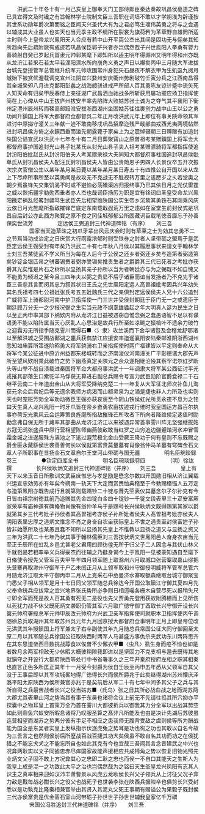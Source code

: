 <!-- { "loadSidebar": true } -->
　　洪武二十年冬十有一月己亥皇上御奉天门工部侍郎臣秦达奏故巩昌侯墓道之碑已具宜得文及时镵之有旨翰林学士院制文臣三吾职在词垣不敢以才学謭浅为辞谨按其世系功勋年爵次第而铭之臣闻天兴圣代大有为之君必笃生瓌伟英勇之将与之会遇以辅成其大业虽人也实天也当元季主政不纲所在裂裳为旗荷矜为革草野自雄罔所适主时则今上皇帝龙兴鳯阳天人合应有若中山开平両公杰出其间是固功无与俪矣其知所趋向先后疏附厥有成迹若巩昌侯臣郭子兴者亦岂偶然哉子兴世鳯阳人拳勇有膂力善骑射自癸已岁起兵首隶元帅郭某麾下即知所以适主明年得滁州又明年得和州亦既从龙济江若采石若太平若溧阳溧水所向崩角义勇之声日以襮矣丙申三月随大军进拔台城先登授管军总管继升统军元帅攻围常州身犯矢石昼夜不解衣甲为生虮虱九阅月城始下被赏优渥载调克宣州江阴宜兴婺州安庆衢州势剧破竹壬寅分兵之江西南昌得其全城癸夘八月进克鄱阳彭蠡之战海艘骈进戒严所部人百其勇陈友谅计蹙中流矢死人知天命有归矣甲辰春侍上亲征湖广武昌洒血驰战多所斩获用屡功擢应扬卫指挥使简在上心俾从中山王拔庐州拔安丰率先陷阵大败姑苏张士诚为之夺气其平襄阳下衡州定澧州辰州转而鞣高邮踣淮安拔浙西湖州坐困姑苏往往裹创力战中山王以公之勇功闻升鎭国上将军大都督府佥都督呉二年正月改洪武元年上即位有事关陜命领其军进讨中原搤守潼关三年献一迹不敢南移戍巩昌招摩迩残严戢部曲戎西羌夷两境帖然进封巩昌侯方倚之永鎭西垂而溘先朝露薨于家矣上为之震悼辍朝三日赙赠有加追封陜国公谥宣武以洪武十七年冬十有二月日葬聚寳山之原曽祖考某赠鎭国上将军佥大都督府事护国追封光山县子妣某氏从封光山县子夫人祖考某赠骠骑将军都指挥使追封汾阳伯妣赵氏从封汾阳伯夫人考某赠荣禄大夫同知大都督府事柱国追封巩昌侯妣单氏从封巩昌侯夫人配汪氏封巩昌侯夫人皆由公贵貤恩子男四人长景仪卒五开次振次宗次官僧公生以某年某月某日薨以某年某月某日寿五十有四惟公自开国以来从龙上下尽瘁所事所至以英勇闻是故攻无不克战无不胜视转万里之逺厯岁之乆若堂奥之朝夕焉虽锋矢交集饥渴不时咸不避恤必荡殱渠凶归报终事乃已其依日月之光仗雷霆之威以恢拓疆宇勒勋西垂者亦人杰也哉词臣扬厉为职是宜有铭词曰圣皇受命龙兴鳯阳戡定祸乱经畧封疆笃生武臣先后相望维陜国公实生帝乡沉鸷其勇铁石其刚乘风庆云依日月光旌麾所指敌摧锋芒底定东南载戢遐荒万里之逺如在室堂生前封侯式是巩昌自后封公亦此西方聚寳之原不食之冈佳城郁郁公所固藏词臣载笔徳音靡忘子孙善保奕世流芳
　　
　　定远侯王弼追封三代神道碑铭（有序）　　刘三吾
　　
　　国家当天造草昧之初爪牙辈出风云庆会时则有草莱之士为効其忠勇不二之节焉当功成治定之日庆赏大行雨露浓郁时则受铁券之封者人坚带砺之盟焉于是武臣定远侯王弼受封有年矣乃洪武二十有七年秋八月侯以其履厯事状来请文于翰林学士刘三吾某徒武不学义所当为每在人后今于公侯之还乡者弼还乡矣与造第者弼造第矣钞锭金银匹帛之骈蕃锡赉者弼亦受锡矣推贵生者之爵爵其三代已死者之考妣亦获爵其光矣惟是片石之树所以显扬其亲子孙所以当为者朝廷亦与为之弼既不如自愧又不能勇为倾迟之至今且三四年夫以弼之贵显不后乎诸臣而谊当发扬者乃不克先乎诸臣三吾悲其言而闵其忠为叙其状曰王氏之先世鳯阳定远人高曽祖妣考因兵兴年幼失其名氏祖考四七公祖妣张氏考五五妣魏氏三代之亲俱封定远侯侯夫人兄十六公追封广威将军上骑都尉河南中护卫指挥使一门三世并受侯封朝廷于臣门无一之或遗臣于朝廷顾万分无一之少报况弼之生实当元政不纲羣雄蠭起之年大明真人诞为民生之日以至正丙申率其部下纳欵内附从龙济江日益被遇窃自惟念弼之蠢愚语智不足以有谋语勇不能以陷阵属当天心厌乱人心思治是故兵行所至如凉颷之振槁叶不遗余力破竹之迎霜刃无所指手随克霅川而得石■〈氵隶〉攻兰溪而下金华诸暨及会稽龙舒鄂渚以至解洪城之受围战鄱湖之鏖兵获儁禁江应援安丰迤逦襄阳安陆秦邮淮阴浙西湖州悉知如庙算所策遂阶昭勇大将军骁骑右卫亲指挥使时两广福建皆以平定则奉命从大将军今某公征进中原沂州益都东楼城转而之济南浚仪河南潼关广平彰徳诸大郡先声所至望风欵附乘此破竹之势下幽燕真定关陜元之余众遂相继沦殁其察罕诺尔红罗断头等山举不战自溃载进秦国将军佥大都府事洪武十一年调隶大将军某公西征讨平羌戎摧其部落生口槖驼羊马俘获无算进右副总兵赐令号宣力武臣勋阶官爵食禄二千石继平云南二十年道出金山从大将军受降纳克楚二十一年复从大军征北师次补鱼儿海获元余众后宫妃后等无遗余我师方病渴而山额灵泉为之涌是捷也非人力所及也实则天也时宠班芳効全军劝动微臣王弼亦获哀褒至今阴山铁侯虹光所贯永夜不息为之铭曰天生真人龙兴鳯阳一时牙爪皆在帝乡奋勇农亩拔迹戎行维时我皇国运方昌百尔执事亦荷宠光乘风云会运筹策良旌麾所指敌摧锋芒所攻者下所向者降维侯定逺值时劻勷念弗自保无所于藏率其部曲从龙济江济江以来被遇异常首事霅川阵无坚强继拔姑苏冦无鸱张盛兵中原行营相望陈师幽燕彼敌敢当红罗之山穷追边疆蹙踏河氷冲冒雪霜金城之进遂服殊方滇池之下逺过遐荒极北金山受厥王降功于何有皇则不忘既赐之爵金匮永藏繇侯世袭善善何长以侯就第富贵莫量墓有肖像翁仲马羊墓有穹碑金石文章人子所职事在显扬金石文章自尔王堂河山带砺与国无疆
　　
　　明名臣琬琰録卷三
　　
　　●钦定四库全书
　　
　　明名臣琬琰録卷四
　　
　　（明）徐纮 撰
　　
　　长兴侯耿炳文追封三代神道碑铭（并序）　　刘三吾
　　
　　皇上有天下以来玉音日所敷训文武臣庻惟忠与孝是励是懋念尔数四开国勋旧相从济江翼载兴运宣忠効劳亦有年矣今朔南一轨天下大定而赏赉恤典稽至于今勅赐缗镪人五万定与造第鳯阳亦既告成行且就第则载赐钞二十锭与葺先茔表仪其墓念尔子尔孙克有今日皆由祖宗树徳其前乃追赠其先金四锭白金四十锭钞一千锭文段表里三十疋安富厥家荣享有庙神道有碑偹物肖像有翁仲羊马于是赐号长兴侯耿炳文既得赐第其家以爵就第其乡三代考妣子孙侯者其高曽祖考亦侯子孙所妣者侯夫人髙曽祖考妣亦侯夫人阴阳表里忠厚之道炳文惟念不肖之身奋自农亩获际皇上不世之遇贵至封侯富迨子孙皆非始愿所及也某愚且蠢不知所以显扬其先皇上不惟教以显扬之道又与显扬之资又三年为洪武二十七年乃状其事于翰林儒臣刘三吾按状炳文世鳯阳邑人奋身农亩当元至正壬辰所在虹乱乡邑尤甚老父君用四顾彷徨无所于归父子二人因念与其伏山林义手就戮曷若相率举义兵得豪杰而往辅之乃挺身谒今上于鳯阳一见被蒙知遇自至麾下日偹使令授先父管军百夫甲午年四月领军随上取滁州六月取城口张营寨取嘉山缪把头营寨再取滁州守御军千户乙未闰正月从上领军取和州守御授明威将军管军总管六月随龙济江取太平守御丙申二月从上克采石中丞曼济水寨取额森继取台城守御聚宝门悉父子相从领军是月十七日同父领军随总兵徐达今开国公取鎭江守御其夏四月先父奉命统兵应拔常之宜兴地界张氏势所必争则日相遌嘬各栅木自营尽死以报稍失尺寸即全军而死是故人百其勇有死无二是役也先父贾勇先登用获蚁附腾栅而上见斫伤以死犹力战不休父既死炳文袭职仍管其军六月取广徳守御丁酉取长兴守御开设长兴翼元帅府署授总军元帅甲辰改元帅府为兴武卫亲军指挥使司就职本卫指挥使丙午调随徐总兵取湖州其年取苏州呉元年九月回京授大都督府佥事明年正月上即皇帝位改元洪武其年授鎭国上将军兼太子右卒副使其年九月随总兵常国公征大同守御回至太原二月以其军随总兵徐国公征取陜西时两军人马甚盛方事仇杀夹武功东川两阵思齐在其东思道垒西日数挑战蓐食以俟曽不少懈衣甲■〈虫凡〉虱生身而疮不恤也如是者数月余两军相敌无少休暇大概彼稍隙我即进以是坚固力不克支相与遁去既得其地就鎭守之开设行大都府陜西等处行中书省署事久之三年开秦府授府左相之职其相秦也直言正色多所匡正其年十一月受今封爵为侯自壬辰至丙申五年悉从父领军自其父没于王事后即以其军攻城畧地得广徳得长兴而侯所爵兆于此矣继得湖州苏州懐庆泽潞平阳太原陜西为侯所兼官亦兆于是矣前后从军二十有七年中间多其父子之兵与其所自得之兵最苦战者长兴之役当姑苏■〈氏鸟〉张之日其所必战血战之地而湖苏两大郡尤其表里山河之势当其有事于东吴也诸将会议上前无不先请往捣其所穴抑亦平探囊中之物耳皇上首策万全乃首在霅川大都彼折兵以御我其力分全军以出战其势空如此则鼎鱼穴蚁安所暇息诸将乃叹服圣算之髙非凡所能及也由是决计先湖后苏彼虽连营相望而湖苏之势两分彼有手足不相应之患我师无腹背受敌之虞则侯等所为酬战能为国全是东吴者实皇上发纵指示伏逐虎兔之势耳是功也徇之功也其敢以自名今故为三吾言之也然则侯前后所歴战百战百捷其功大矣侯虽不敢自名其功而功之在侯犹猎之不能忘犬犬之不能忘所自也如此其克有今也宜哉三吾闻其言念昔建武之中兴也况弇两耿实以文子同摅忠赤尽瘁国家故能声援相应共成犄角之势以恢复旧物光照先业炳文父子固不敢上方况弇其心之忠即二耿之忠也而侯一不自口其能天之生斯人为我皇上成是混一之功致此太平之治也岂偶然哉为之铭曰天生圣皇龙兴凤阳有志其人识主之真率相来迎如汉沛丰萧曹景从风虎云龙耿侯长兴父子领兵从上讨征父况子弇力敌是戡毎战必酣长兴之役父也战死子也世袭李张在陜西兵据险卒也俱剪长兴受封悉以是功孰克比隆秦相兼官举由其贤入其泥丸父死王事朝有赠谥公为果毅子既封侯三代亦侯富贵是优金匮石室山河带砺子孙世世子孙世世辅我皇家亿千万禩
　　
　　宋国公冯胜追封三代神道碑铭（并序）　　刘三吾
　　
